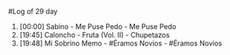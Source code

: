 #Log of 29 day

1. [00:00] Sabino - Me Puse Pedo - Me Puse Pedo
1. [19:45] Caloncho - Fruta (Vol. II) - Chupetazos
1. [19:48] Mi Sobrino Memo - #Éramos Novios - #Éramos Novios
